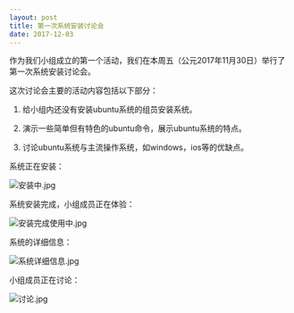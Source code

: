 ```yaml
---
layout: post
title: 第一次系统安装讨论会
date: 2017-12-03
---
```


作为我们小组成立的第一个活动，我们在本周五（公元2017年11月30日）举行了第一次系统安装讨论会。

这次讨论会主要的活动内容包括以下部分：

1. 给小组内还没有安装ubuntu系统的组员安装系统。

2. 演示一些简单但有特色的ubuntu命令，展示ubuntu系统的特点。

3. 讨论ubuntu系统与主流操作系统，如windows，ios等的优缺点。

系统正在安装：

![安装中.jpg](https://github.com/sduphylug/sduphylug.github.io/blob/master/_imag/%E5%AE%89%E8%A3%85%E4%B8%AD.jpg)
 
 系统安装完成，小组成员正在体验：
 
![安装完成使用中.jpg](https://github.com/sduphylug/sduphylug.github.io/blob/master/_imag/%E5%AE%89%E8%A3%85%E5%AE%8C%E6%88%90%E4%BD%BF%E7%94%A8%E4%B8%AD.jpg) 
  
 系统的详细信息：
 
![系统详细信息.jpg](https://github.com/sduphylug/sduphylug.github.io/blob/master/_imag/%E7%B3%BB%E7%BB%9F%E8%AF%A6%E7%BB%86%E4%BF%A1%E6%81%AF.jpg)
  
  小组成员正在讨论：
  
![讨论.jpg](https://github.com/sduphylug/sduphylug.github.io/blob/master/_imag/%E8%AE%A8%E8%AE%BA.jpg)
